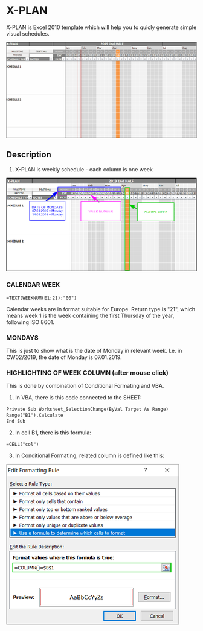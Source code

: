 # X-PLAN

X-PLAN is Excel 2010 template which will help you to quicly generate simple visual schedules.

![demo 01](https://github.com/JaroslavPlavec/x-plan/blob/media/demo01.gif)

## Description

1. X-PLAN is weekly schedule - each column is one week

![explanation 01](https://github.com/JaroslavPlavec/x-plan/blob/media/explanation01.png)

### CALENDAR WEEK

```
=TEXT(WEEKNUM(E1;21);"00")

```

Calendar weeks are in format suitable for Europe. Return type is "21", which means week 1 is the week containing the first Thursday of the year, following ISO 8601.


### MONDAYS

This is just to show what is the date of Monday in relevant week. I.e. in CW02/2019, the date of Monday is 07.01.2019.



### HIGHLIGHTING OF WEEK COLUMN (after mouse click)

This is done by combination of Conditional Formating and VBA.

1. In VBA, there is this code connected to the SHEET:
```
Private Sub Worksheet_SelectionChange(ByVal Target As Range)
Range("B1").Calculate
End Sub
```
2. In cell B1, there is this formula:

```
=CELL("col")
```

3. In Conditional Formating, related column is defined like this:


![explanation 02](https://github.com/JaroslavPlavec/x-plan/blob/media/explanation02.png)


